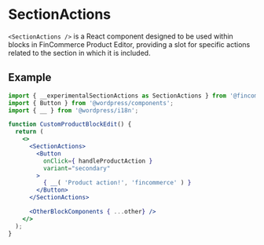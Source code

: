 # SectionActions

`<SectionActions />` is a React component designed to be used within blocks in FinCommerce Product Editor,
providing a slot for specific actions related to the section in which it is included.

## Example

```jsx
import { __experimentalSectionActions as SectionActions } from '@fincommerce/product-editor'
import { Button } from '@wordpress/components';
import { __ } from '@wordpress/i18n';

function CustomProductBlockEdit() {
  return (
    <>
      <SectionActions>
        <Button
          onClick={ handleProductAction }
          variant="secondary"
        >
          { __( 'Product action!', 'fincommerce' ) }
        </Button>
      </SectionActions>

      <OtherBlockComponents { ...other} />
    </>
  );
}
```
